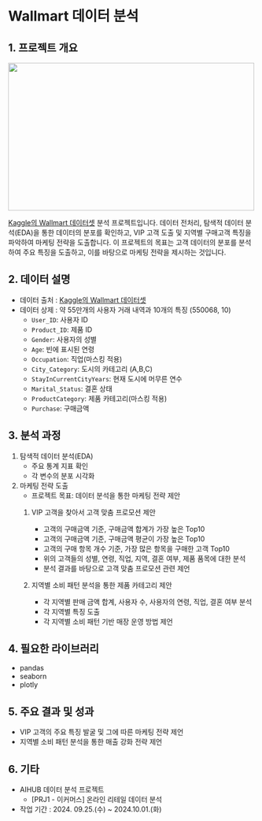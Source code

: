 # Wallmart 데이터 분석

## 1. 프로젝트 개요
<img src="https://github.com/user-attachments/assets/a57a4309-f336-4c08-b55b-402c2223dbc4" width="500" height="300"/>

[Kaggle의 Wallmart 데이터셋](https://www.kaggle.com/datasets/devarajv88/walmart-sales-dataset) 분석 프로젝트입니다. 데이터 전처리, 탐색적 데이터 분석(EDA)을 통한 데이터의 분포를 확인하고, VIP 고객 도출 및 지역별 구매고객 특징을 파악하여 마케팅 전략을 도출합니다. 
이 프로젝트의 목표는 고객 데이터의 분포를 분석하여 주요 특징을 도출하고, 이를 바탕으로 마케팅 전략을 제시하는 것입니다. 

## 2. 데이터 설명
- 데이터 출처 : [Kaggle의 Wallmart 데이터셋](https://www.kaggle.com/datasets/devarajv88/walmart-sales-dataset) 
- 데이터 상제 : 약 55만개의 사용자 거래 내역과 10개의 특징 (550068, 10)
  - `User_ID`: 사용자 ID
  - `Product_ID`: 제품 ID
  - `Gender`: 사용자의 성별
  - `Age`: 빈에 표시된 연령
  - `Occupation`: 직업(마스킹 적용)
  - `City_Category`: 도시의 카테고리 (A,B,C)
  - `StayInCurrentCityYears`: 현재 도시에 머무른 연수
  - `Marital_Status`: 결혼 상태
  - `ProductCategory`: 제품 카테고리(마스킹 적용)
  - `Purchase`: 구매금액

## 3. 분석 과정
1. 탐색적 데이터 분석(EDA)
     - 주요 통계 지표 확인
     - 각 변수의 분포 시각화
2. 마케팅 전략 도출
   - 프로젝트 목표: 데이터 분석을 통한 마케팅 전략 제안
    1) VIP 고객을 찾아서 고객 맞춤 프로모션 제안
       - 고객의 구매금액 기준, 구매금액 합계가 가장 높은 Top10
       - 고객의 구매금액 기준, 구매금액 평균이 가장 높은 Top10
       - 고객의 구매 항목 개수 기준, 가장 많은 항목을 구매한 고객 Top10
       - 위의 고객들의 성별, 연령, 직업, 지역, 결혼 여부, 제품 품목에 대한 분석
       - 분석 결과를 바탕으로 고객 맞춤 프로모션 관련 제언

    2) 지역별 소비 패턴 분석을 통한 제품 카테고리 제안
       - 각 지역별 판매 금액 합계, 사용자 수, 사용자의 연령, 직업, 결혼 여부 분석
       - 각 지역별 특징 도출
       - 각 지역별 소비 패턴 기반 매장 운영 방법 제언

## 4. 필요한 라이브러리
- pandas
- seaborn
- plotly

## 5. 주요 결과 및 성과
- VIP 고객의 주요 특징 발굴 및 그에 따른 마케팅 전략 제언
- 지역별 소비 패턴 분석을 통한 매출 강화 전략 제언

## 6. 기타
- AIHUB 데이터 분석 프로젝트
  - [PRJ1 - 이커머스] 온라인 리테일 데이터 분석 
- 작업 기간 : 2024. 09.25.(수) ~ 2024.10.01.(화)
